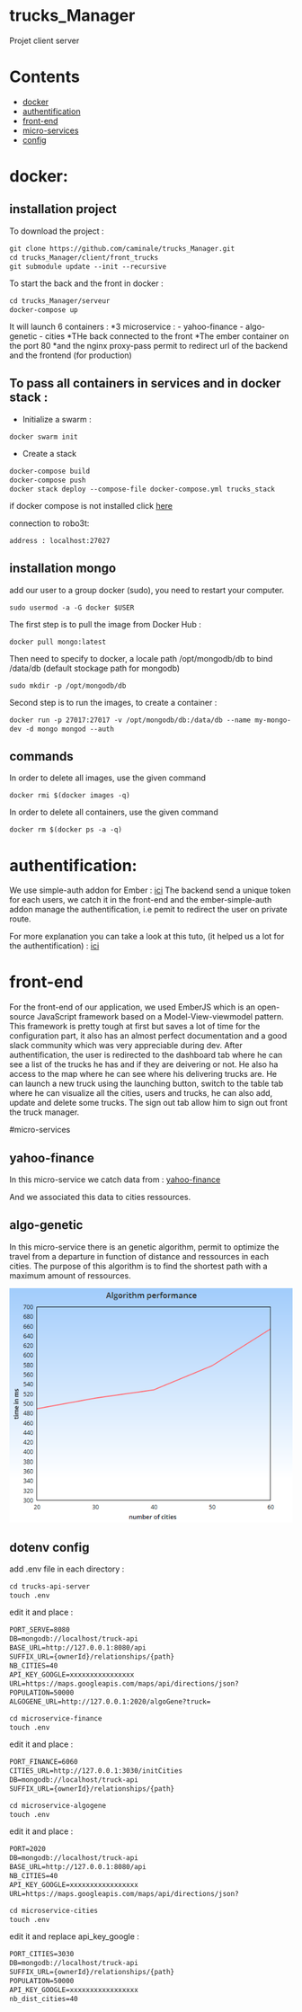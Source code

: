 # trucks_Manager
Projet client server 


# Contents
* [docker](#docker)
* [authentification](#authentification)
* [front-end](#front-end)
* [micro-services](#micro-services)
* [config](#config)





# docker:

installation project
------------------

To download the project : 
```
git clone https://github.com/caminale/trucks_Manager.git
cd trucks_Manager/client/front_trucks
git submodule update --init --recursive
```
To start the back and the front in docker :
```
cd trucks_Manager/serveur
docker-compose up
```
It will launch 6 containers : 
*3 microservice :
    - yahoo-finance
    - algo-genetic
    - cities
 *THe back connected to the front
 *The ember container on the port 80 
 *and the nginx proxy-pass permit to redirect url of the backend and the frontend (for production)


To pass all containers in services and in  docker stack :
------------------

* Initialize a swarm :
```
docker swarm init
``` 
* Create a stack 
```
docker-compose build
docker-compose push
docker stack deploy --compose-file docker-compose.yml trucks_stack
``` 

    
if docker compose is not installed click [here](https://docs.docker.com/compose/install/)

connection to robo3t: 
```
address : localhost:27027
```
installation mongo 
------------------


add our user to a group docker (sudo), you need to restart your computer.

```
sudo usermod -a -G docker $USER
```
The first step is to pull the image from Docker Hub :
```
docker pull mongo:latest
```
Then need to specify to docker, a locale path /opt/mongodb/db to bind  /data/db (default stockage path for mongodb)
```
sudo mkdir -p /opt/mongodb/db 
```
Second step is to run the images, to create a container : 

```
docker run -p 27017:27017 -v /opt/mongodb/db:/data/db --name my-mongo-dev -d mongo mongod --auth
```

commands
------------------



In order to delete all images, use the given command
```
docker rmi $(docker images -q)
```

In order to delete all containers, use the given command
```
docker rm $(docker ps -a -q)
```

# authentification:
We use simple-auth addon for Ember :
[ici](https://github.com/simplabs/ember-simple-auth)
The backend send a unique token for each users, we catch it in the front-end and the ember-simple-auth addon manage the authentification, 
i.e pemit to redirect the user on private route.
 
For more explanation you can take a look at this tuto, (it helped us a lot for the authentification) : 
[ici](https://scotch.io/tutorials/authenticate-a-node-js-api-with-json-web-tokens)

# front-end
For the front-end of our application, we used EmberJS which is an open-source JavaScript framework based on a Model-View-viewmodel pattern.
This framework is pretty tough at first but saves a lot of time for the configuration part, it also has an almost perfect documentation and a good slack community which was very appreciable during dev.
After authentification, the user is redirected to the dashboard tab where he can see a list of the trucks he has and if they are deivering or not. He also ha access to the map where he can see where his delivering trucks are.
He can launch a new truck using the launching button, switch to the table tab where he can visualize all the cities, users and trucks, he can also add, update and delete some trucks.
The sign out tab allow him to sign out front the truck manager.



#micro-services

 yahoo-finance
------------------
In this micro-service we catch data from :
[yahoo-finance](https://www.npmjs.com/package/yahoo-finance)

And we associated this data to cities ressources.

algo-genetic
------------------

In this micro-service there is an genetic algorithm, permit to optimize the travel from a  departure
in function of distance and ressources in each cities. The purpose of this algorithm is to find the shortest path with a maximum
amount of ressources. 

![alt text](images/graph_algo.png "Description goes here")


dotenv config
------------------

add .env file in each directory : 
```
cd trucks-api-server
touch .env
```
edit it and place : 
```
PORT_SERVE=8080
DB=mongodb://localhost/truck-api
BASE_URL=http://127.0.0.1:8080/api
SUFFIX_URL={ownerId}/relationships/{path}
NB_CITIES=40
API_KEY_GOOGLE=xxxxxxxxxxxxxxxx
URL=https://maps.googleapis.com/maps/api/directions/json?
POPULATION=50000
ALGOGENE_URL=http://127.0.0.1:2020/algoGene?truck=
```

```
cd microservice-finance
touch .env
```
edit it and place : 
```
PORT_FINANCE=6060
CITIES_URL=http://127.0.0.1:3030/initCities
DB=mongodb://localhost/truck-api
SUFFIX_URL={ownerId}/relationships/{path}
```



```
cd microservice-algogene
touch .env
```
edit it and place : 
```
PORT=2020
DB=mongodb://localhost/truck-api
BASE_URL=http://127.0.0.1:8080/api
NB_CITIES=40
API_KEY_GOOGLE=xxxxxxxxxxxxxxxxx
URL=https://maps.googleapis.com/maps/api/directions/json?
```

```
cd microservice-cities
touch .env
```
edit it and replace api_key_google : 
```
PORT_CITIES=3030
DB=mongodb://localhost/truck-api
SUFFIX_URL={ownerId}/relationships/{path}
POPULATION=50000
API_KEY_GOOGLE=xxxxxxxxxxxxxxxxx
nb_dist_cities=40
```
